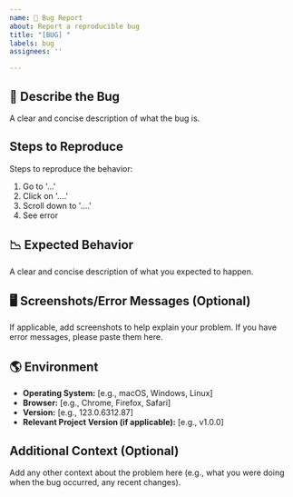 ```yaml
---
name: 🐛 Bug Report
about: Report a reproducible bug
title: "[BUG] "
labels: bug
assignees: ''

---
```


## 🐞 Describe the Bug

A clear and concise description of what the bug is.

## Steps to Reproduce

Steps to reproduce the behavior:

1. Go to '...'
2. Click on '....'
3. Scroll down to '....'
4. See error

## 📉 Expected Behavior

A clear and concise description of what you expected to happen.

## 🖥️ Screenshots/Error Messages (Optional)

If applicable, add screenshots to help explain your problem. If you have error messages, please paste them here.

## 🌎 Environment

- **Operating System:** [e.g., macOS, Windows, Linux]
- **Browser:** [e.g., Chrome, Firefox, Safari]
- **Version:** [e.g., 123.0.6312.87]
- **Relevant Project Version (if applicable):** [e.g., v1.0.0]

## Additional Context (Optional)

Add any other context about the problem here (e.g., what you were doing when the bug occurred, any recent changes).
